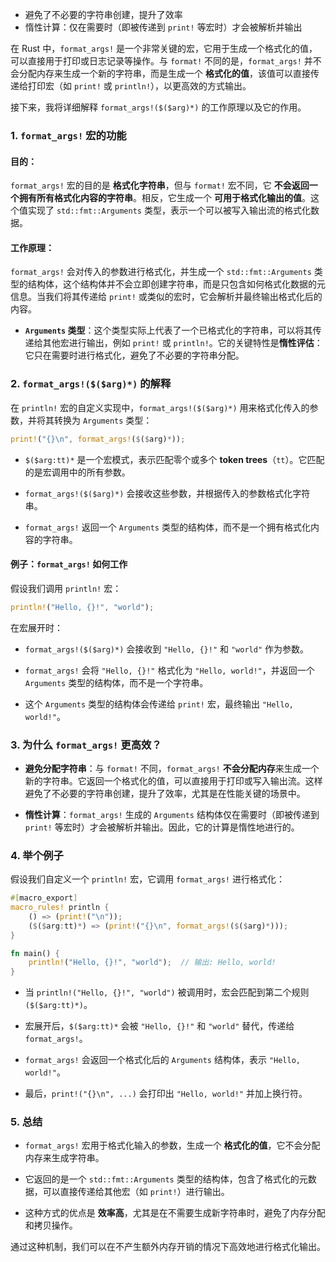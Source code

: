 - 避免了不必要的字符串创建，提升了效率
- 惰性计算：仅在需要时（即被传递到 `print!` 等宏时）才会被解析并输出


在 Rust 中，`format_args!` 是一个非常关键的宏，它用于生成一个格式化的值，可以直接用于打印或日志记录等操作。与 `format!` 不同的是，`format_args!` 并不会分配内存来生成一个新的字符串，而是生成一个 **格式化的值**，该值可以直接传递给打印宏（如 `print!` 或 `println!`），以更高效的方式输出。

接下来，我将详细解释 `format_args!($($arg)*)` 的工作原理以及它的作用。

### 1\. `format_args!` 宏的功能

#### **目的**：

`format_args!` 宏的目的是 **格式化字符串**，但与 `format!` 宏不同，它 **不会返回一个拥有所有格式化内容的字符串**。相反，它生成一个 **可用于格式化输出的值**。这个值实现了 `std::fmt::Arguments` 类型，表示一个可以被写入输出流的格式化数据。

#### **工作原理**：

`format_args!` 会对传入的参数进行格式化，并生成一个 `std::fmt::Arguments` 类型的结构体，这个结构体并不会立即创建字符串，而是只包含如何格式化数据的元信息。当我们将其传递给 `print!` 或类似的宏时，它会解析并最终输出格式化后的内容。

-   **`Arguments` 类型**：这个类型实际上代表了一个已格式化的字符串，可以将其传递给其他宏进行输出，例如 `print!` 或 `println!`。它的关键特性是**惰性评估**：它只在需要时进行格式化，避免了不必要的字符串分配。
    

### 2\. `format_args!($($arg)*)` 的解释

在 `println!` 宏的自定义实现中，`format_args!($($arg)*)` 用来格式化传入的参数，并将其转换为 `Arguments` 类型：

```rust
print!("{}\n", format_args!($($arg)*));
```

-   `$($arg:tt)*` 是一个宏模式，表示匹配零个或多个 **token trees**（`tt`）。它匹配的是宏调用中的所有参数。
    
-   `format_args!($($arg)*)` 会接收这些参数，并根据传入的参数格式化字符串。
    
-   `format_args!` 返回一个 `Arguments` 类型的结构体，而不是一个拥有格式化内容的字符串。
    

#### 例子：`format_args!` 如何工作

假设我们调用 `println!` 宏：

```rust
println!("Hello, {}!", "world");
```

在宏展开时：

-   `format_args!($($arg)*)` 会接收到 `"Hello, {}!"` 和 `"world"` 作为参数。
    
-   `format_args!` 会将 `"Hello, {}!"` 格式化为 `"Hello, world!"`，并返回一个 `Arguments` 类型的结构体，而不是一个字符串。
    
-   这个 `Arguments` 类型的结构体会传递给 `print!` 宏，最终输出 `"Hello, world!"`。
    

### 3\. 为什么 `format_args!` 更高效？

-   **避免分配字符串**：与 `format!` 不同，`format_args!` **不会分配内存**来生成一个新的字符串。它返回一个格式化的值，可以直接用于打印或写入输出流。这样避免了不必要的字符串创建，提升了效率，尤其是在性能关键的场景中。
    
-   **惰性计算**：`format_args!` 生成的 `Arguments` 结构体仅在需要时（即被传递到 `print!` 等宏时）才会被解析并输出。因此，它的计算是惰性地进行的。
    

### 4\. 举个例子

假设我们自定义一个 `println!` 宏，它调用 `format_args!` 进行格式化：

```rust
#[macro_export]
macro_rules! println {
    () => (print!("\n"));
    ($($arg:tt)*) => (print!("{}\n", format_args!($($arg)*)));
}

fn main() {
    println!("Hello, {}!", "world");  // 输出: Hello, world!
}
```

-   当 `println!("Hello, {}!", "world")` 被调用时，宏会匹配到第二个规则 `($($arg:tt)*)`。
    
-   宏展开后，`$($arg:tt)*` 会被 `"Hello, {}!"` 和 `"world"` 替代，传递给 `format_args!`。
    
-   `format_args!` 会返回一个格式化后的 `Arguments` 结构体，表示 `"Hello, world!"`。
    
-   最后，`print!("{}\n", ...)` 会打印出 `"Hello, world!"` 并加上换行符。
    

### 5\. 总结

-   `format_args!` 宏用于格式化输入的参数，生成一个 **格式化的值**，它不会分配内存来生成字符串。
    
-   它返回的是一个 `std::fmt::Arguments` 类型的结构体，包含了格式化的元数据，可以直接传递给其他宏（如 `print!`）进行输出。
    
-   这种方式的优点是 **效率高**，尤其是在不需要生成新字符串时，避免了内存分配和拷贝操作。
    

通过这种机制，我们可以在不产生额外内存开销的情况下高效地进行格式化输出。